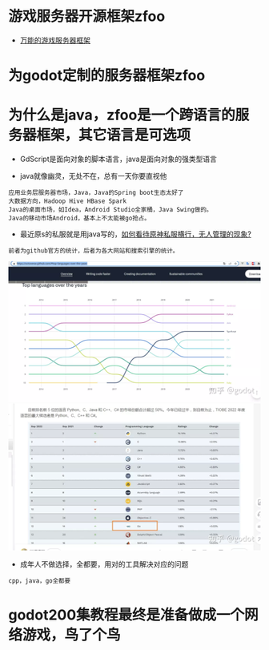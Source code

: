 # 游戏服务器开源框架zfoo

- [万能的游戏服务器框架](https://github.com/zfoo-project/zfoo) 

# 为godot定制的服务器框架zfoo

# 为什么是java，zfoo是一个跨语言的服务器框架，其它语言是可选项

- GdScript是面向对象的脚本语言，java是面向对象的强类型语言


- java就像幽灵，无处不在，总有一天你要直视他

```
应用业务层服务器市场，Java，Java的Spring boot生态太好了
大数据方向，Hadoop Hive HBase Spark
Java的桌面市场，如Idea，Android Studio全家桶，Java Swing做的。
Java的移动市场Android，基本上不太能被go抢占。
```

- 最近原s的私服就是用java写的，[如何看待原神私服横行，无人管理的现象?](https://www.zhihu.com/question/531450724/answer/2524603923)

```
前者为github官方的统计，后者为各大网站和搜索引擎的统计。
```

![Image text](image/237/img.png)
![Image text](image/237/img_1.png)

- 成年人不做选择，全都要，用对的工具解决对应的问题

```
cpp，java，go全都要
```

# godot200集教程最终是准备做成一个网络游戏，鸟了个鸟

